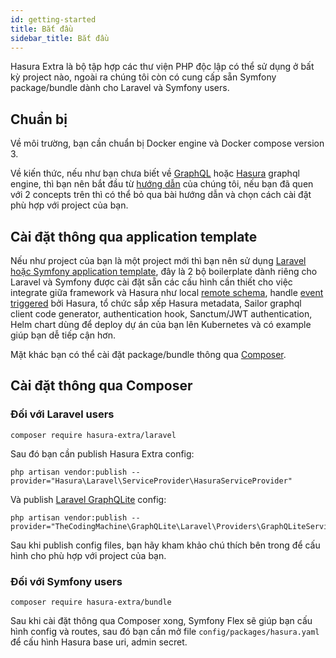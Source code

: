 ```yaml
---
id: getting-started
title: Bắt đầu
sidebar_title: Bắt đầu
---
```


Hasura Extra là bộ tập hợp các thư viện PHP độc lập có thể sử dụng ở bất kỳ project nào, ngoài ra chúng tôi còn có cung cấp sẵn
Symfony package/bundle dành cho Laravel và Symfony users.

## Chuẩn bị

Về môi trường, bạn cần chuẩn bị Docker engine và Docker compose version 3.

Về kiến thức, nếu như bạn chưa biết về [GraphQL](https://graphql.org/) hoặc [Hasura](https://hasura.io/) graphql engine,
thì bạn nên bắt đầu từ [hướng dẫn](/tutorial/introduction) của chúng tôi, nếu bạn đã quen với 2 concepts trên thì có thể
bỏ qua bài hướng dẫn và chọn cách cài đặt phù hợp với project của bạn.

## Cài đặt thông qua application template 

Nếu như project của bạn là một project mới thì bạn nên sử dụng [Laravel hoặc Symfony application template](./02-application-template.md), đây là 2 bộ boilerplate dành riêng cho Laravel và Symfony được cài đặt sẵn các
cấu hình cần thiết cho việc integrate giữa framework và Hasura như local [remote schema](https://hasura.io/docs/latest/graphql/core/remote-schemas/index.html),
handle [event triggered](https://hasura.io/docs/latest/graphql/core/event-triggers/index.html) bởi Hasura, tổ chức sắp xếp Hasura metadata,
Sailor graphql client code generator, authentication hook, Sanctum/JWT authentication, Helm chart dùng để deploy dự án của bạn lên Kubernetes và có example giúp bạn dễ tiếp cận hơn.

Mặt khác bạn có thể cài đặt package/bundle thông qua [Composer](https://getcomposer.org).

## Cài đặt thông qua Composer

### Đối với Laravel users

```shell
composer require hasura-extra/laravel
```

Sau đó bạn cần publish Hasura Extra config:

```shell
php artisan vendor:publish --provider="Hasura\Laravel\ServiceProvider\HasuraServiceProvider"
```

Và publish [Laravel GraphQLite](https://graphqlite.thecodingmachine.io/docs/laravel-package) config:

```shell
php artisan vendor:publish --provider="TheCodingMachine\GraphQLite\Laravel\Providers\GraphQLiteServiceProvider"
```

Sau khi publish config files, bạn hãy kham khảo chú thích bên trong để cấu hình cho phù hợp với project của bạn.

### Đối với Symfony users

```shell
composer require hasura-extra/bundle
```

Sau khi cài đặt thông qua Composer xong, Symfony Flex sẽ giúp bạn cấu hình config và routes, sau đó bạn cần mở file
`config/packages/hasura.yaml` để cấu hình Hasura base uri, admin secret.

